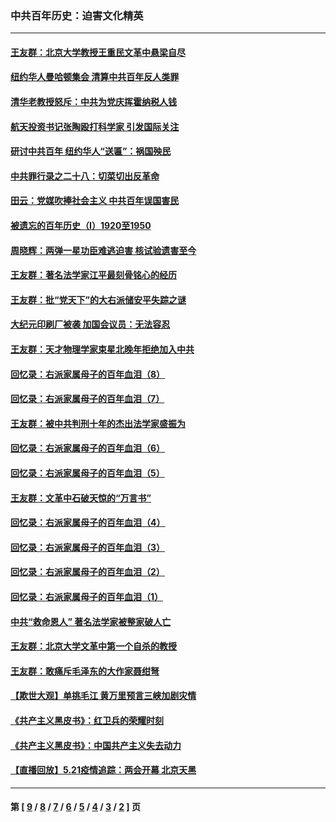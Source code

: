 ### 中共百年历史：迫害文化精英
---
#### [王友群：北京大学教授王重民文革中悬梁自尽](../../pages/nf1176111/n13084645.md?08010430) 
#### [纽约华人曼哈顿集会 清算中共百年反人类罪](../../pages/nf1176111/n13084157.md?08010430) 
#### [清华老教授怒斥：中共为党庆挥霍纳税人钱](../../pages/nf1176111/n13071430.md?08010430) 
#### [航天投资书记张陶殴打科学家 引发国际关注](../../pages/nf1176111/n13069132.md?08010430) 
#### [研讨中共百年 纽约华人“送匾”：祸国殃民](../../pages/nf1176111/n13057367.md?08010430) 
#### [中共罪行录之二十八：切菜切出反革命](../../pages/nf1176111/n13030600.md?08010430) 
#### [田云：党媒吹捧社会主义 中共百年误国害民](../../pages/nf1176111/n13006682.md?08010430) 
#### [被遗忘的百年历史（I）1920至1950](../../pages/nf1176111/n12986411.md?08010430) 
#### [周晓辉：两弹一星功臣难逃迫害 核试验遗害至今](../../pages/nf1176111/n12974997.md?08010430) 
#### [王友群：著名法学家江平最刻骨铭心的经历](../../pages/nf1176111/n12970787.md?08010430) 
#### [王友群：批“党天下”的大右派储安平失踪之谜](../../pages/nf1176111/n12954229.md?08010430) 
#### [大纪元印刷厂被袭 加国会议员：无法容忍](../../pages/nf1176111/n12883028.md?08010430) 
#### [王友群：天才物理学家束星北晚年拒绝加入中共](../../pages/nf1176111/n12792913.md?08010430) 
#### [回忆录：右派家属母子的百年血泪（8）](../../pages/nf1176111/n12706196.md?08010430) 
#### [回忆录：右派家属母子的百年血泪（7）](../../pages/nf1176111/n12706191.md?08010430) 
#### [王友群：被中共判刑十年的杰出法学家盛振为](../../pages/nf1176111/n12706141.md?08010430) 
#### [回忆录：右派家属母子的百年血泪（6）](../../pages/nf1176111/n12698863.md?08010430) 
#### [回忆录：右派家属母子的百年血泪（5）](../../pages/nf1176111/n12692515.md?08010430) 
#### [王友群：文革中石破天惊的“万言书”](../../pages/nf1176111/n12690994.md?08010430) 
#### [回忆录：右派家属母子的百年血泪（4）](../../pages/nf1176111/n12686410.md?08010430) 
#### [回忆录：右派家属母子的百年血泪（3）](../../pages/nf1176111/n12683820.md?08010430) 
#### [回忆录：右派家属母子的百年血泪（2）](../../pages/nf1176111/n12679738.md?08010430) 
#### [回忆录：右派家属母子的百年血泪（1）](../../pages/nf1176111/n12678112.md?08010430) 
#### [中共“救命恩人” 著名法学家被整家破人亡](../../pages/nf1176111/n12658168.md?08010430) 
#### [王友群：北京大学文革中第一个自杀的教授](../../pages/nf1176111/n12632697.md?08010430) 
#### [王友群：敢痛斥毛泽东的大作家聂绀弩](../../pages/nf1176111/n12384788.md?08010430) 
#### [【欺世大观】单挑毛江 黄万里预言三峡加剧灾情](../../pages/nf1176111/n12357101.md?08010430) 
#### [《共产主义黑皮书》：红卫兵的荣耀时刻](../../pages/nf1176111/n12190329.md?08010430) 
#### [《共产主义黑皮书》：中国共产主义失去动力](../../pages/nf1176111/n12168749.md?08010430) 
#### [【直播回放】5.21疫情追踪：两会开幕 北京天黑](../../pages/nf1176111/n12126358.md?08010430) 

---
#### 第 [ [9](./9.md?08010430) / [8](./8.md?08010430) / [7](./7.md?08010430) / [6](./6.md?08010430) / [5](./5.md?08010430) / [4](./4.md?08010430) / [3](./3.md?08010430) / [2](./2.md?08010430) ] 页
